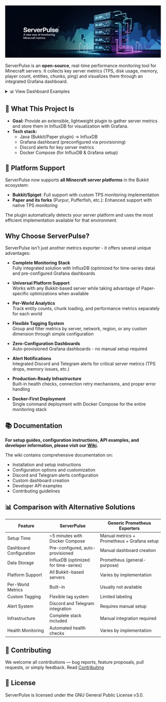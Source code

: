 ![ServerPulse Poster](img/poster.png)

ServerPulse is an **open-source**, real-time performance monitoring tool for Minecraft servers. It collects key server metrics (TPS, disk usage, memory, player count, entities, chunks, ping) and visualizes them through an integrated Grafana dashboard.

<details>
<summary>📊 View Dashboard Examples</summary>

![ServerPulse Grafana Dashboard Example1](img/dashboard.png)
*Example dashboard view 1: General Server Overview*

![ServerPulse Grafana Dashboard Example2](img/dashboard2.png)
*Example dashboard view 2: Per-World Details*

</details>

## 📖 What This Project Is

- **Goal:** Provide an extensible, lightweight plugin to gather server metrics and store them in InfluxDB for visualization with Grafana.
- **Tech stack:**
    - Java (Bukkit/Paper plugin) → InfluxDB
    - Grafana dashboard (preconfigured via provisioning)
    - Discord alerts for key server metrics
    - Docker Compose (for InfluxDB & Grafana setup)

## 🌟 Platform Support

ServerPulse now supports **all Minecraft server platforms** in the Bukkit ecosystem:

- **Bukkit/Spigot**: Full support with custom TPS monitoring implementation
- **Paper and its forks** (Purpur, Pufferfish, etc.): Enhanced support with native TPS monitoring

The plugin automatically detects your server platform and uses the most efficient implementation available for that environment.

## Why Choose ServerPulse?

ServerPulse isn't just another metrics exporter - it offers several unique advantages:

- **Complete Monitoring Stack**  
  Fully integrated solution with InfluxDB (optimized for time-series data) and pre-configured Grafana dashboards

- **Universal Platform Support**  
  Works with any Bukkit-based server while taking advantage of Paper-specific optimizations when available

- **Per-World Analytics**  
  Track entity counts, chunk loading, and performance metrics separately for each world

- **Flexible Tagging System**  
  Group and filter metrics by server, network, region, or any custom dimension through simple configuration

- **Zero-Configuration Dashboards**  
  Auto-provisioned Grafana dashboards - no manual setup required

- **Alert Notifications**  
  Integrated Discord and Telegram alerts for critical server metrics (TPS drops, memory issues, etc.)

- **Production-Ready Infrastructure**  
  Built-in health checks, connection retry mechanisms, and proper error handling

- **Docker-First Deployment**  
  Single command deployment with Docker Compose for the entire monitoring stack

## 📚 Documentation

**For setup guides, configuration instructions, API examples, and developer information, please visit our [Wiki](https://github.com/renvins/serverpulse/wiki).**

The wiki contains comprehensive documentation on:
- Installation and setup instructions
- Configuration options and customization
- Discord and Telegram alerts configuration
- Custom dashboard creation
- Developer API examples
- Contributing guidelines

## 📊 Comparison with Alternative Solutions

| Feature | ServerPulse | Generic Prometheus Exporters |
|---------|------------|--------------------------|
| Setup Time | ~5 minutes with Docker Compose | Manual metrics + Prometheus + Grafana setup |
| Dashboard Configuration | Pre-configured, auto-provisioned | Manual dashboard creation |
| Data Storage | InfluxDB (optimized for time-series) | Prometheus (general-purpose) |
| Platform Support | All Bukkit-based servers | Varies by implementation |
| Per-World Metrics | Built-in | Usually not available |
| Custom Tagging | Flexible tag system | Limited labeling |
| Alert System | Discord and Telegram integration | Requires manual setup |
| Infrastructure | Complete stack included | Manual integration required |
| Health Monitoring | Automated health checks | Varies by implementation |

## 🤝 Contributing

We welcome all contributions — bug reports, feature proposals, pull requests, or simply feedback. Read [Contributing](https://github.com/renvins/serverpulse/wiki/7.-Contributing-guidelines)

## 📄 License

ServerPulse is licensed under the GNU General Public License v3.0.
